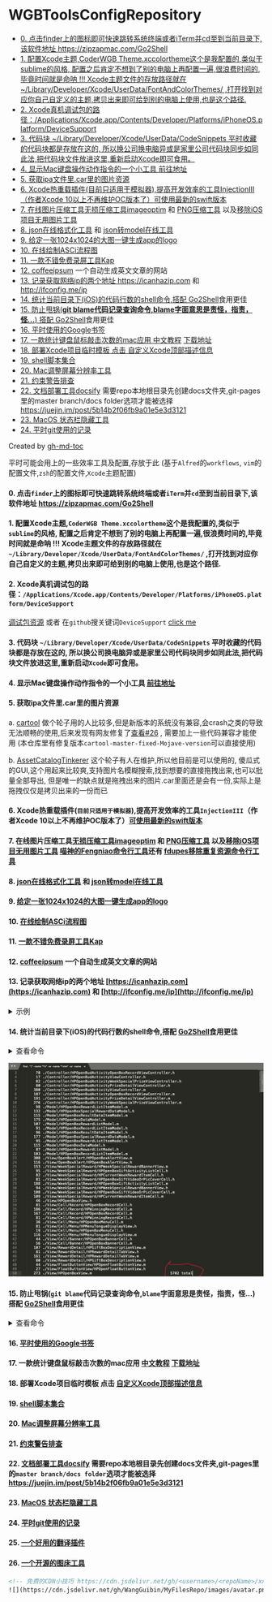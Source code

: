 # WGBToolsConfigRepository

* [0. 点击finder上的图标即可快速跳转系统终端或者iTerm并cd至到当前目录下,该软件地址 <a href="https://zipzapmac.com/Go2Shell" rel="nofollow">https://zipzapmac.com/Go2Shell</a>](#0-点击finder上的图标即可快速跳转系统终端或者iterm并cd至到当前目录下该软件地址-httpszipzapmaccomgo2shell)
* [1. 配置Xcode主题,CoderWGB Theme.xccolortheme这个是我配置的,类似于sublime的风格, 配置之后肯定不想到了别的电脑上再配置一遍,很浪费时间的,毕竟时间就是命呐 !!!  Xcode主题文件的存放路径就在~/Library/Developer/Xcode/UserData/FontAndColorThemes/ ,打开找到对应你自己自定义的主题,拷贝出来即可给到别的电脑上使用,也是这个路径.](#1-配置xcode主题coderwgb-themexccolortheme这个是我配置的类似于sublime的风格-配置之后肯定不想到了别的电脑上再配置一遍很浪费时间的毕竟时间就是命呐---xcode主题文件的存放路径就在librarydeveloperxcodeuserdatafontandcolorthemes-打开找到对应你自己自定义的主题拷贝出来即可给到别的电脑上使用也是这个路径)
* [2. Xcode真机调试包的路径：/Applications/Xcode.app/Contents/Developer/Platforms/iPhoneOS.platform/DeviceSupport](#2-xcode真机调试包的路径applicationsxcodeappcontentsdeveloperplatformsiphoneosplatformdevicesupport)
* [3. 代码块 ~/Library/Developer/Xcode/UserData/CodeSnippets 平时收藏的代码块都是存放在这的, 所以换公司换电脑异或是家里公司代码块同步如同此法,把代码块文件放进这里,重新启动Xcode即可食用。](#3-代码块-librarydeveloperxcodeuserdatacodesnippets-平时收藏的代码块都是存放在这的-所以换公司换电脑异或是家里公司代码块同步如同此法把代码块文件放进这里重新启动xcode即可食用)
* [4. 显示Mac键盘操作动作指令的一个小工具 <a href="https://github.com/keycastr/keycastr">前往地址</a>](#4-显示mac键盘操作动作指令的一个小工具-前往地址)
* [5. 获取ipa文件里.car里的图片资源](#5-获取ipa文件里car里的图片资源)
* [6. Xcode热重载插件(目前只适用于模拟器),提高开发效率的工具InjectionIII（作者Xcode 10以上不再维护OC版本了）<a href="https://github.com/johnno1962/InjectionIII/releases">可使用最新的swift版本</a>](#6-xcode热重载插件目前只适用于模拟器提高开发效率的工具injectioniii作者xcode-10以上不再维护oc版本了可使用最新的swift版本)
* [7. 在线图片压缩工具<a href="https://imageoptim.com/mac" rel="nofollow">无损压缩工具imageoptim</a> 和 <a href="https://tinypng.com/" rel="nofollow">PNG压缩工具</a> 以及<a href="https://github.com/tinymind/LSUnusedResources">移除iOS项目无用图片工具</a>](#7-在线图片压缩工具无损压缩工具imageoptim-和-png压缩工具-以及移除ios项目无用图片工具)
* [8. <a href="https://www.json.cn/" rel="nofollow">json在线格式化工具</a> 和 <a href="http://modelend.com/" rel="nofollow">json转model在线工具</a>](#8-json在线格式化工具-和-json转model在线工具)
* [9. <a href="https://icon.wuruihong.com" rel="nofollow">给定一张1024x1024的大图一键生成app的logo</a>](#9-给定一张1024x1024的大图一键生成app的logo)
* [10. <a href="http://asciiflow.com/" rel="nofollow">在线绘制ASCi流程图</a>](#10-在线绘制asci流程图)
* [11. <a href="https://getkap.co/" rel="nofollow">一款不错免费录屏工具Kap</a>](#11-一款不错免费录屏工具kap)
* [12. <a href="http://coffeeipsum.com/" rel="nofollow">coffeeipsum</a> 一个自动生成英文文章的网站](#12-coffeeipsum-一个自动生成英文文章的网站)
* [13. 记录获取网络ip的两个地址 <a href="https://icanhazip.com" rel="nofollow">https://icanhazip.com</a> 和 <a href="http://ifconfig.me/ip" rel="nofollow">http://ifconfig.me/ip</a>](#13-记录获取网络ip的两个地址-httpsicanhazipcom-和-httpifconfigmeip)
* [14. 统计当前目录下(iOS)的代码行数的shell命令,搭配 <a href="https://zipzapmac.com/Go2Shell" rel="nofollow">Go2Shell</a>食用更佳](#14-统计当前目录下ios的代码行数的shell命令搭配-go2shell食用更佳)
* [15. 防止甩锅(<strong>git blame代码记录查询命令,blame字面意思是责怪，指责，怪...</strong>) 搭配 <a href="https://zipzapmac.com/Go2Shell" rel="nofollow">Go2Shell</a>食用更佳](#15-防止甩锅git-blame代码记录查询命令blame字面意思是责怪指责怪-搭配-go2shell食用更佳)
* [16. <a href="https://github.com/WangGuibin/WGBToolsConfigRepository/blob/master/Google书签/README.md"> 平时使用的Google书签 </a>](#16--平时使用的google书签-)
* [17. 一款统计键盘鼠标敲击次数的mac应用 <a href="https://zhuanlan.zhihu.com/p/21787949" rel="nofollow">中文教程</a>  <a href="https://github.com/KonsomeJona/OctoMouse/releases">下载地址</a>](#17-一款统计键盘鼠标敲击次数的mac应用-中文教程--下载地址)
* [18. 部署Xcode项目临时模板 点击 <a href="./自定义Xcode顶部描述信息/README.md">自定义Xcode顶部描述信息</a>](#18-部署xcode项目临时模板-点击-自定义xcode顶部描述信息)
* [19. <a href="https://github.com/WangGuibin/WGBToolsConfigRepository/blob/master/Shell/README.md">shell脚本集合</a>](#19-shell脚本集合)
* [20. <a href="https://github.com/avibrazil/RDM">Mac调整屏幕分辨率工具</a>](#20-mac调整屏幕分辨率工具)
* [21. <a href="https://www.wtfautolayout.com/" rel="nofollow">约束警告排查</a>](#21-约束警告排查)
* [22. <a href="https://docsify.js.org/#/zh-cn/quickstart" rel="nofollow">文档部署工具docsify</a>  需要repo本地根目录先创建docs文件夹,git-pages里的master branch/docs folder选项才能被选择 <a href="https://juejin.im/post/5b14b2f06fb9a01e5e3d3121" rel="nofollow">https://juejin.im/post/5b14b2f06fb9a01e5e3d3121</a>](#22-文档部署工具docsify--需要repo本地根目录先创建docs文件夹git-pages里的master-branchdocs-folder选项才能被选择-httpsjuejinimpost5b14b2f06fb9a01e5e3d3121)
* [23. <a href="https://github.com/dwarvesf/hidden">MacOS 状态栏隐藏工具</a>](#23-macos-状态栏隐藏工具)
* [24. <a href="https://github.com/WangGuibin/WGBToolsConfigRepository/blob/master/git使用记录/README.md">平时git使用的记录</a>](#24-平时git使用的记录)

Created by [gh-md-toc](https://github.com/ekalinin/github-markdown-toc)




平时可能会用上的一些效率工具及配置,存放于此 
(基于`Alfred`的`workflows`, `vim`的配置文件,`zsh`的配置文件,`Xcode`主题配置)

#### 0. 点击`finder`上的图标即可快速跳转系统终端或者`iTerm`并`cd`至到当前目录下,该软件地址 https://zipzapmac.com/Go2Shell

#### 1. 配置Xcode主题,`CoderWGB Theme.xccolortheme`这个是我配置的,类似于`sublime`的风格, 配置之后肯定不想到了别的电脑上再配置一遍,很浪费时间的,毕竟时间就是命呐 !!!  Xcode主题文件的存放路径就在`~/Library/Developer/Xcode/UserData/FontAndColorThemes/` ,打开找到对应你自己自定义的主题,拷贝出来即可给到别的电脑上使用,也是这个路径. 

#### 2. Xcode真机调试包的路径：`/Applications/Xcode.app/Contents/Developer/Platforms/iPhoneOS.platform/DeviceSupport` 
   [调试包资源](https://github.com/iGhibli/iOS-DeviceSupport) 或者 在`github`搜关键词`DeviceSupport` 
   [click me](https://github.com/search?utf8=%E2%9C%93&q=DeviceSupport&ref=simplesearch)

#### 3. 代码块 `~/Library/Developer/Xcode/UserData/CodeSnippets` 平时收藏的代码块都是存放在这的, 所以换公司换电脑异或是家里公司代码块同步如同此法,把代码块文件放进这里,重新启动`Xcode`即可食用。

#### 4. 显示Mac键盘操作动作指令的一个小工具 [前往地址](https://github.com/keycastr/keycastr) 

#### 5. 获取ipa文件里.car里的图片资源

a.   [cartool](<https://github.com/steventroughtonsmith/cartool>)   做个轮子用的人比较多,但是新版本的系统没有兼容,会crash之类的导致无法顺畅的使用,后来发现有网友修复了[查看#26](<https://github.com/steventroughtonsmith/cartool/pull/26/commits/93c1cedd304bb4b4ad987bb1be10e453536b9300>) , 需要加上一些代码兼容才能使用 (本仓库里有修复版本`cartool-master-fixed-Mojave-version`可以直接使用)

b. [AssetCatalogTinkerer](<https://github.com/insidegui/AssetCatalogTinkerer>) 这个轮子有人在维护,所以他目前是可以使用的, 傻瓜式的GUI,这个用起来比较爽,支持图片名模糊搜索,找到想要的直接拖拽出来,也可以批量全部导出, 但是唯一的缺点就是拖拽出来的图片.car里面还是会有一份,实际上是拖拽仅仅是拷贝出来的一份而已

#### 6. Xcode热重载插件(`目前只适用于模拟器`),提高开发效率的工具`InjectionIII`（作者Xcode 10以上不再维护OC版本了）[可使用最新的swift版本](https://github.com/johnno1962/InjectionIII/releases)

#### 7. 在线图片压缩工具[无损压缩工具imageoptim](https://imageoptim.com/mac) 和 [PNG压缩工具](https://tinypng.com/) 以及[移除iOS项目无用图片工具](https://github.com/tinymind/LSUnusedResources) [喵神的Fengniao命令行工具](https://github.com/onevcat/FengNiao)还有 [fdupes移除重复资源命令行工具](https://github.com/adrianlopezroche/fdupes)

#### 8. [json在线格式化工具](https://www.json.cn/) 和 [json转model在线工具](http://modelend.com/)

#### 9. [给定一张1024x1024的大图一键生成app的logo](https://icon.wuruihong.com)

#### 10. [在线绘制ASCi流程图](http://asciiflow.com/) 

#### 11. [一款不错免费录屏工具Kap](https://getkap.co/) 
#### 12. [coffeeipsum](http://coffeeipsum.com/) 一个自动生成英文文章的网站
#### 13. 记录获取网络ip的两个地址 [https://icanhazip.com](https://icanhazip.com) 和 [http://ifconfig.me/ip](http://ifconfig.me/ip) 

<details>
<summary>示例</summary>
  <pre style="background-color:black;color:white;"> <span style="color:red;" >objc</span> <br/> <span style="color:rgb(220,132,251);">NSURL</span> *ipURL = [<span style="color:rgb(220,132,251);">NSURL URLWithString</span>:@"<span style="color:rgb(237,223,137);">http://ifconfig.me/ip</span>"];
    <span style="color:rgb(220,132,251);">NSString</span> *IPStr = [<span style="color:rgb(220,132,251);">NSString stringWithContentsOfURL</span>:ipURL <span style="color:rgb(220,132,251);">encoding</span>:<span style="color:rgb(220,132,251);">NSUTF8StringEncoding error</span>:nil]; 
</pre>
</details>

#### 14. 统计当前目录下(iOS)的代码行数的shell命令,搭配 [Go2Shell](https://zipzapmac.com/Go2Shell)食用更佳

<details>
<summary>查看命令</summary>
  <pre style="background-color:black;color:white;"> <br/> <span style="color:rgb(28, 232, 132);"> find</span> . <span style="color:rgb(201,196,46);">"("</span> -name <span style="color:rgb(201,196,46);">"*.h"</span> -or -name <span style="color:rgb(201,196,46);">"*.mm"</span> -or -name <span style="color:rgb(201,196,46);">"*.m"</span> -or -name <span style="color:rgb(201,196,46);">"*.swift"</span> <span style="color:rgb(201,196,46);">")"</span> -print | <span style="color:rgb(28, 232, 132);">xargs</span> wc -l <br/>
</pre>
</details>

![](./_media/code_total.png)

#### 15. 防止甩锅(**`git blame`代码记录查询命令,`blame`字面意思是责怪，指责，怪...**) 搭配 [Go2Shell](https://zipzapmac.com/Go2Shell)食用更佳

<details>
<summary>查看命令</summary>
<pre style="background-color:black;color:white;">
  <br/>
  git blame -L 22,30 Example.m <span style="color:rgb(28, 232, 132);"> # 替换具体的代码行数和文件名即可</span>
  <br/>
</pre>
</details>



#### 16. [ 平时使用的Google书签 ](https://github.com/WangGuibin/WGBToolsConfigRepository/blob/master/Google%E4%B9%A6%E7%AD%BE/README.md)

#### 17. 一款统计键盘鼠标敲击次数的mac应用 [中文教程](https://zhuanlan.zhihu.com/p/21787949)  [下载地址](https://github.com/KonsomeJona/OctoMouse/releases) 

#### 18. 部署Xcode项目临时模板 点击 [自定义Xcode顶部描述信息](./自定义Xcode顶部描述信息/README.md)

#### 19. [shell脚本集合](https://github.com/WangGuibin/WGBToolsConfigRepository/blob/master/Shell/README.md)

#### 20. [Mac调整屏幕分辨率工具](https://github.com/avibrazil/RDM) 

#### 21. [约束警告排查](https://www.wtfautolayout.com/) 

#### 22. [文档部署工具docsify](https://docsify.js.org/#/zh-cn/quickstart)  需要repo本地根目录先创建docs文件夹,git-pages里的`master branch/docs folder`选项才能被选择 https://juejin.im/post/5b14b2f06fb9a01e5e3d3121 

#### 23. [MacOS 状态栏隐藏工具](https://github.com/dwarvesf/hidden)

#### 24. [平时git使用的记录](https://github.com/WangGuibin/WGBToolsConfigRepository/blob/master/git%E4%BD%BF%E7%94%A8%E8%AE%B0%E5%BD%95/README.md)

#### 25. [一个好用的翻译插件](https://github.com/ripperhe/Bob)

#### 26. [一个开源的图床工具](https://github.com/Molunerfinn/PicGo)
```html
<!-- 免费的CDN小技巧 https://cdn.jsdelivr.net/gh/<username>/<repoName>/xxx/xxx 真的香~  -->
![](https://cdn.jsdelivr.net/gh/WangGuibin/MyFilesRepo/images/avatar.png)
```










